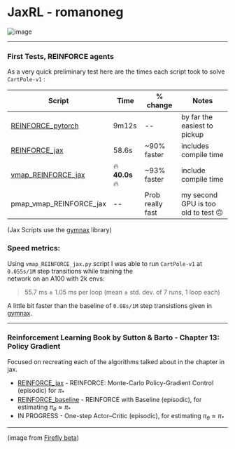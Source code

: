 # JaxRL - romanoneg

![image](https://github.com/romanoneg/JaxRL/assets/43445765/3a41737e-4be5-4576-83b6-7ea76e25dd60)

---
### First Tests, REINFORCE agents

As a very quick preliminary test here are the times each script took to solve `CartPole-v1` :

| Script        | Time     | % change | Notes |
|--------------|-----------|------------|-----------|
| [REINFORCE_pytorch](https://github.com/romanoneg/JaxRL/blob/main/REINFORCE/REINFORCE_pytorch.py)   | 9m12s   | -- | by far the easiest to pickup        |
| [REINFORCE_jax](https://github.com/romanoneg/JaxRL/blob/main/REINFORCE/REINFORCE_jax.py) | 58.6s  | ~90% faster | includes compile time       |
| [vmap_REINFORCE_jax](https://github.com/romanoneg/JaxRL/blob/main/REINFORCE/vmap_REINFORCE_jax.py)     | 🔥**40.0s**🔥 | ~93% faster | include compile time       |
| pmap_vmap_REINFORCE_jax| --            | Prob really fast| my second GPU is too old to test 🙃  |

(Jax Scripts use the [gymnax](https://github.com/RobertTLange/gymnax) library)

### Speed metrics:

Using `vmap_REINFORCE_jax.py` script I was able to run `CartPole-v1` at `0.055s/1M` step transitions while training the\
network on an A100 with 2k envs:

> 55.7 ms ± 1.05 ms per loop (mean ± std. dev. of 7 runs, 1 loop each)
  
A little bit faster than the baseline of `0.08s/1M` step transistions given in [gymnax](https://github.com/RobertTLange/gymnax).

---
### Reinforcement Learning Book by Sutton & Barto - Chapter 13: Policy Gradient 

Focused on recreating each of the algorithms talked about in the chapter in jax.

- [REINFORCE_jax](https://github.com/romanoneg/JaxRL/blob/main/REINFORCE/REINFORCE_jax.py) - REINFORCE: Monte-Carlo Policy-Gradient Control (episodic) for $\pi_*$ 
- [REINFORCE_baseline](https://github.com/romanoneg/JaxRL/blob/main/RLbook/REINFORCE_baseline.py) - REINFORCE with Baseline (episodic), for estimating $\pi_\theta \approx \pi_*$
- IN PROGRESS - One-step Actor–Critic (episodic), for estimating $\pi_\theta \approx \pi_*$

---

(image from [Firefly beta](https://www.adobe.com/sensei/generative-ai/firefly.html))
